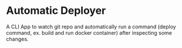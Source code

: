 # Automatic Deployer
A CLI App to watch git repo and automatically run a command (deploy command, ex. build and run docker container) after inspecting some changes.
